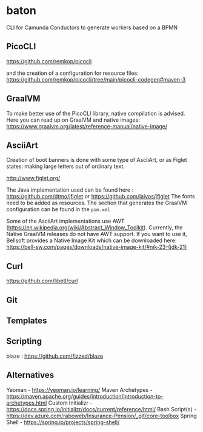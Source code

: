 # baton

CLI for Camunda Conductors to generate workers based on a BPMN

## PicoCLI

https://github.com/remkop/picocli

and the creation of a configuration for resource files: https://github.com/remkop/picocli/tree/main/picocli-codegen#maven-3

## GraalVM

To make better use of the PicoCLI library, native compilation is advised. Here you can read up on GraalVM and native images: https://www.graalvm.org/latest/reference-manual/native-image/

## AsciiArt

Creation of boot banners is done with some type of AsciiArt, or as Figlet states: making large letters out of ordinary text.

http://www.figlet.org/

The Java implementation used can be found here : https://github.com/dtmo/jfiglet or https://github.com/lalyos/jfiglet
The fonts need to be added as resources. The section that generates the GraalVM configuration can be found in the `pom.xml`

Some of the AsciiArt implementations use AWT (https://en.wikipedia.org/wiki/Abstract_Window_Toolkit). Currently, the Native GraalVM releases
do not have AWT support. If you want to use it, Bellsoft provides a Native Image Kit which can be downloaded here: https://bell-sw.com/pages/downloads/native-image-kit/#nik-23-(jdk-21)

## Curl

https://github.com/libetl/curl

## Git

## Templates

## Scripting

blaze : https://github.com/fizzed/blaze

## Alternatives

Yeoman - https://yeoman.io/learning/
Maven Archetypes - https://maven.apache.org/guides/introduction/introduction-to-archetypes.html
Custom Initializr - https://docs.spring.io/initializr/docs/current/reference/html/
Bash Script(s) - https://dev.azure.com/raboweb/Insurance-Pension/_git/core-toolbox
Spring Shell - https://spring.io/projects/spring-shell/
